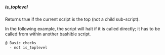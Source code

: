 ##### is_toplevel

Returns true if the current script is the top (not a child sub-script).

In the following example, the script will halt if it is called directly;
it has to be called from within another bashible script.

```bash
@ Basic checks
  - not is_toplevel
```


